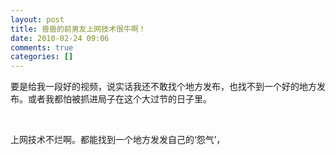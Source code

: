 ```yaml
---
layout: post
title: 兽兽的前男友上网技术很牛啊！
date: 2010-02-24 09:06
comments: true
categories: []
---
```

<p>要是给我一段好的视频，说实话我还不敢找个地方发布，也找不到一个好的地方发布。或者我都怕被抓进局子在这个大过节的日子里。</p>
<p> </p>
<p>上网技术不烂啊。都能找到一个地方发发自己的‘怨气’，</p>
